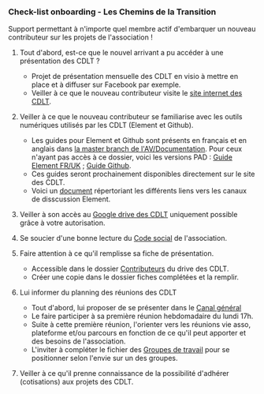 ### Check-list onboarding - Les Chemins de la Transition 

Support permettant à n'importe quel membre actif d'embarquer un nouveau contributeur sur les projets de l'association ! 

1. Tout d'abord, est-ce que le nouvel arrivant a pu accéder à une présentation des CDLT ? 
   - Projet de présentation mensuelle des CDLT en visio à mettre en place et à diffuser sur Facebook par exemple.
   - Veiller à ce que le nouveau contributeur visite le [site internet des CDLT](http://lescheminsdelatransition.org).

2. Veiller à ce que le nouveau contributeur se familiarise avec les outils numériques utilisés par les CDLT (Element et Github).
   - Les guides pour Element et Github sont présents en français et en anglais dans [la master branch de l'AV/Documentation](https://github.com/assemblee-virtuelle/Documentation). Pour ceux n'ayant pas accès à ce dossier, voici les versions PAD : [Guide Element FR/UK](https://pad.lescommuns.org/t9kD-4xLTAa-LlQNV-iNUw) ; [Guide Github](https://pad.lescommuns.org/MFT1rhHhSJuSofyaGroiFw).
   - Ces guides seront prochainement disponibles directement sur le site des CDLT.
   - Voici un [document](https://pad.lescommuns.org/pax71TGmS5ipjn6oVZyWnQ) répertoriant les différents liens vers les canaux de disscussion Element. 

3. Veiller à son accès au [Google drive des CDLT](https://drive.google.com/drive/folders/0By8nyiKT594tfjItWFlxcTJFU0tNS2pLb0JjbmNva1MwbENBc1FEbEFTd0NmRnBILVdVekE) uniquement possible grâce à votre autorisation.

4. Se soucier d'une bonne lecture du [Code social](https://github.com/chemins-de-la-transition/Vie-de-l-asso/blob/master/code%20social/code-social_CdlT_resume.md) de l'association.
 
5. Faire attention à ce qu'il remplisse sa fiche de présentation.
   - Accessible dans le dossier [Contributeurs](https://drive.google.com/drive/folders/1CfngtjDxpc4Hi0DMz8Km6AmOZJf7TvqI) du drive des CDLT.
   - Créer une copie dans le dossier fiches complétées et la remplir.
   
6. Lui informer du planning des réunions des CDLT
   - Tout d'abord, lui proposer de se présenter dans le [Canal général](https://riot.im/app/#/room/#chemins-transition:matrix.virtual-assembly.org) 
   - Le faire participer à sa première réunion hebdomadaire du lundi 17h.
   - Suite à cette première réunion, l'orienter vers les réunions vie asso, plateforme et/ou parcours en fonction de ce qu'il peut apporter et des besoins de l'association.
   - L'inviter à compléter le fichier des [Groupes de travail](https://docs.google.com/spreadsheets/d/1Zr5-tCLil_z2mT693Eh_L3CENJnnBTJFCUdjS5h3efo/edit#gid=0) pour se positionner selon l'envie sur un des groupes.
   
7. Veiller à ce qu'il prenne connaissance de la possibilité d'adhérer (cotisations) aux projets des CDLT.
